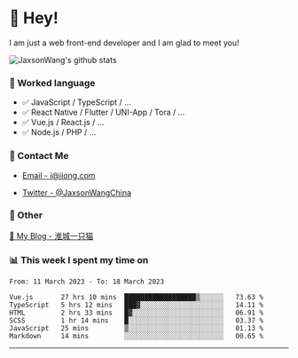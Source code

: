 # 👋 Hey!

I am just a web front-end developer and I am glad to meet you!

![JaxsonWang's github stats](https://github-readme-stats.vercel.app/api?username=JaxsonWang&&show_icons=true&&title_color=1abc9c&&icon_color=1abc9c)


### 📝 Worked language

- ✅ JavaScript / TypeScript / ...
- ✅ React Native / Flutter / UNI-App / Tora / ...
- ✅ Vue.js / React.js / ...
- ✅ Node.js / PHP / ...

### 📮 Contact Me

- [Email - i@iiong.com](mailto:i@iiong.com)

- [Twitter - @JaxsonWangChina](https://twitter.com/JaxsonWangChina)

### 🤪 Other

[📌 My Blog - 淮城一只猫](https://iiong.com)

### 📊 This week I spent my time on

<!--START_SECTION:waka-->

```text
From: 11 March 2023 - To: 18 March 2023

Vue.js       27 hrs 10 mins  ██████████████████▒░░░░░░   73.63 %
TypeScript   5 hrs 12 mins   ███▓░░░░░░░░░░░░░░░░░░░░░   14.11 %
HTML         2 hrs 33 mins   █▓░░░░░░░░░░░░░░░░░░░░░░░   06.91 %
SCSS         1 hr 14 mins    █░░░░░░░░░░░░░░░░░░░░░░░░   03.37 %
JavaScript   25 mins         ▒░░░░░░░░░░░░░░░░░░░░░░░░   01.13 %
Markdown     14 mins         ░░░░░░░░░░░░░░░░░░░░░░░░░   00.65 %
```

<!--END_SECTION:waka-->

---
